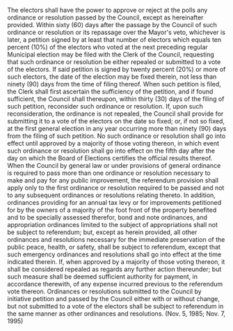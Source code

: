 The electors shall have the power to approve or reject at the polls any ordinance or resolution passed by the Council, except as hereinafter provided. Within sixty (60) days after the passage by the Council of such ordinance or resolution or its repassage over the Mayor's veto, whichever is later, a petition signed by at least that number of electors which equals ten percent (10%) of the electors who voted at the next preceding regular Municipal election may be filed with the Clerk of the Council, requesting that such ordinance or resolution be either repealed or submitted to a vote of the electors. If said petition is signed by twenty percent (20%) or more of such electors, the date of the election may be fixed therein, not less than ninety (90) days from the time of filing thereof. When such petition is filed, the Clerk shall first ascertain the sufficiency of the petition, and if found sufficient, the Council shall thereupon, within thirty (30) days of the filing of such petition, reconsider such ordinance or resolution. If, upon such reconsideration, the ordinance is not repealed, the Council shall provide for submitting it to a vote of the electors on the date so fixed; or, if not so fixed, at the first general election in any year occurring more than ninety (90) days from the filing of such petition. No such ordinance or resolution shall go into effect until approved by a majority of those voting thereon, in which event such ordinance or resolution shall go into effect on the fifth day after the day on which the Board of Elections certifies the official results thereof. When the Council by general law or under provisions of general ordinance is required to pass more than one ordinance or resolution necessary to make and pay for any public improvement, the referendum provision shall apply only to the first ordinance or resolution required to be passed and not to any subsequent ordinances or resolutions relating thereto. In addition, ordinances providing for an annual tax levy or for improvements petitioned for by the owners of a majority of the foot front of the property benefited and to be specially assessed therefor, bond and note ordinances, and appropriation ordinances limited to the subject of appropriations shall not be subject to referendum; but, except as herein provided, all other ordinances and resolutions necessary for the immediate preservation of the public peace, health, or safety, shall be subject to referendum, except that such emergency ordinances and resolutions shall go into effect at the time indicated therein. If, when approved by a majority of those voting thereon, it shall be considered repealed as regards any further action thereunder; but such measure shall be deemed sufficient authority for payment, in accordance therewith, of any expense incurred previous to the referendum vote thereon.
Ordinances or resolutions submitted to the Council by initiative petition and passed by the Council either with or without change, but not submitted to a vote of the electors shall be subject to referendum in the same manner as other ordinances and resolutions. (Nov. 5, 1985; Nov. 7, 1995)